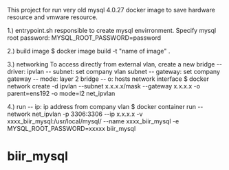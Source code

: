
This project for run very old mysql 4.0.27 docker image to save hardware resource and vmware resource.

1.) entrypoint.sh responsible to create mysql envirronment. 
Specify mysql root password: MYSQL_ROOT_PASSWORD=password

2.) build image
$ docker image build -t "name of image" .

3.) networking
To access directly from external vlan, create a new bridge
-- driver: ipvlan
-- subnet: set company vlan subnet
-- gateway: set company gateway
-- mode: layer 2 bridge
-- o: hosts network interface
$ docker network create -d ipvlan --subnet x.x.x.x/mask --gateway x.x.x.x  -o parent=ens192 -o mode=l2  net_ipvlan

4.) run
-- ip: ip address from company vlan
$ docker container run --network net_ipvlan -p 3306:3306 --ip x.x.x.x -v xxxx_biir_mysql:/usr/local/mysql/ --name xxxx_biir_mysql -e MYSQL_ROOT_PASSWORD=xxxxx biir_mysql
# biir_mysql
